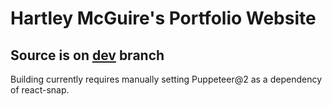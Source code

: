 # Hartley McGuire's Portfolio Website

## Source is on [dev](https://github.com/skipkayhil/skipkayhil.github.io/) branch

Building currently requires manually setting Puppeteer@2 as a dependency of react-snap.